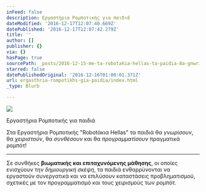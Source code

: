 ```yaml
---
inFeed: false
description: Εργαστήρια Ρομποτικής για παιδιά
dateModified: '2016-12-17T12:07:40.669Z'
datePublished: '2016-12-17T12:07:42.279Z'
title: ''
author: []
publisher: {}
via: {}
hasPage: true
sourcePath: _posts/2016-12-15-me-ta-robotakia-hellas-ta-paidia-8a-gnwrisoyn-8a-xeiristo.md
starred: false
datePublishedOriginal: '2016-12-16T01:00:01.371Z'
url: ergasthria-rompotikhs-gia-paidia/index.html
_type: Blurb

---
```

![](https://the-grid-user-content.s3-us-west-2.amazonaws.com/8bca4009-50b7-4e48-8652-5745a6e89034.gif)

Εργαστήρια Ρομποτικής για παιδιά

Στα Εργαστήρια Ρομποτικής "Robotάκια Hellas" τα παιδιά θα _γνωρίσουν_, θα _χειριστούν_, θα _συνθέσουν_ και θα _προγραμματίσουν_ πραγματικά ρομπότ!

---

Σε συνθήκες **βιωματικής και επιταχυνόμενης μάθησης**, οι οποίες ενισχύουν την _δημιουργική σκέψη_, τα παιδιά ενθαρρύνονται να εργαστούν συνεργατικά και να επιλύσουν καταστάσεις προβληματισμού, σχετικές με τον προγραμματισμό και τους χειρισμούς των ρομπότ.